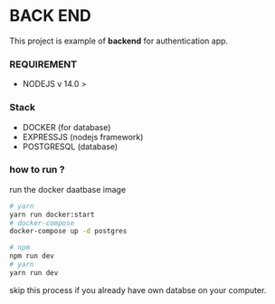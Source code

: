 # BACK END

This project is example of **backend** for authentication app.

### REQUIREMENT

- NODEJS v 14.0 >

### Stack

- DOCKER (for database)
- EXPRESSJS (nodejs framework)
- POSTGRESQL (database)

### how to run ?

run the docker daatbase image

```sh
# yarn
yarn run docker:start
# docker-compose
docker-compose up -d postgres
```

```sh
# npm
npm run dev
# yarn
yarn run dev
```

skip this process if you already have own databse on your computer.
